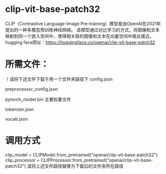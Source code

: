 # clip-vit-base-patch32
CLIP（Contrastive Language-Image Pre-training）模型是由OpenAI在2021年提出的一种多模态预训练神经网络。
该模型通过对比学习的方式，将图像和文本映射到同一个嵌入空间中，使得相关联的图像和文本在向量空间中彼此接近。
hugging face网址：https://huggingface.co/openai/clip-vit-base-patch32
# 所需文件：
！请将下述文件下载于用一个文件夹路径下
config.json  

preprocessor_config.json  

pytorch_model.bin 主要权重文件 

tokenizer.json  

vocab.json
# 调用方式
clip_model = CLIPModel.from_pretrained("openai/clip-vit-base-patch32") 
clip_processor = CLIPProcessor.from_pretrained("openai/clip-vit-base-patch32") 
请将上述文件路径替换为下载后的文件夹所在路径
